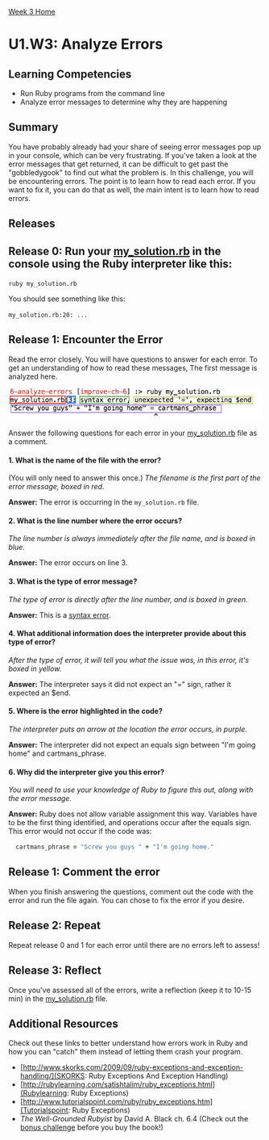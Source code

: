 [Week 3 Home](../)

# U1.W3: Analyze Errors

## Learning Competencies
- Run Ruby programs from the command line
- Analyze error messages to determine why they are happening

## Summary
You have probably already had your share of seeing error messages pop up in your console, which can be very frustrating. If you've taken a look at the error messages that get returned, it can be difficult to get past the "gobbledygook" to find out what the problem is. In this challenge, you will be encountering errors. The point is to learn how to read each error. If you want to fix it, you can do that as well, the main intent is to learn how to read errors.

## Releases

## Release 0: Run your [my_solution.rb](my_solution.rb) in the console using the Ruby interpreter like this:

`ruby my_solution.rb`

You should see something like this:

`my_solution.rb:20: ...`

## Release 1: Encounter the Error

Read the error closely. You will have questions to answer for each error. To get an understanding of how to read these messages, The first message is analyzed here.

![error-img](../imgs/error-1.png)

Answer the following questions for each error in your [my_solution.rb](my_solution.rb) file as a comment.

#### 1. What is the name of the file with the error?
(You will only need to answer this once.)
  *The filename is the first part of the error message, boxed in red.*

   **Answer:** The error is occurring in the `my_solution.rb` file.

#### 2. What is the line number where the error occurs?
  *The line number is always immediately after the file name, and is boxed in blue.*

  **Answer:** The error occurs on line 3.

#### 3. What is the type of error message?
  *The type of error is directly after the line number, and is boxed in green.*

  **Answer:** This is a [syntax error](http://www.ruby-doc.org/core-2.1.5/SyntaxError.html).

#### 4. What additional information does the interpreter provide about this type of error?
  *After the type of error, it will tell you what the issue was, in this error, it's boxed in yellow.*

  **Answer:** The interpreter says it did not expect an "=" sign, rather it expected an $end.

#### 5. Where is the error highlighted in the code?
  *The interpreter puts an arrow at the location the error occurs, in purple.*

  **Answer:** The interpreter did not expect an equals sign between "I'm going home" and cartmans_phrase.

#### 6. Why did the interpreter give you this error?
  *You will need to use your knowledge of Ruby to figure this out, along with the error message.*

  **Answer:** Ruby does not allow variable assignment this way. Variables have to be the first thing identified, and operations occur after the equals sign. This error would not occur if the code was:

  ```ruby
    cartmans_phrase = "Screw you guys " + "I'm going home."
  ```

## Release 1: Comment the error
When you finish answering the questions, comment out the code with the error and run the file again. You can chose to fix the error if you desire.

## Release 2: Repeat
Repeat release 0 and 1 for each error until there are no errors left to assess!

## Release 3: Reflect
Once you've assessed all of the errors, write a reflection (keep it to 10-15 min) in the [my_solution.rb](my_solution.rb) file.

## Additional Resources
Check out these links to better understand how errors work in Ruby and how you can "catch" them instead of letting them crash your program.

- [http://www.skorks.com/2009/09/ruby-exceptions-and-exception-handling/](SKORKS: Ruby Exceptions And Exception Handling)
- [http://rubylearning.com/satishtalim/ruby_exceptions.html](Rubylearning: Ruby Exceptions)
- [http://www.tutorialspoint.com/ruby/ruby_exceptions.htm](Tutorialspoint: Ruby Exceptions)
- *The Well-Grounded Rubyist* by David A. Black ch. 6.4 (Check out the [bonus challenge](10-BONUS-challenges/Well-Grounded-Rubyist.md) before you buy the book!)
